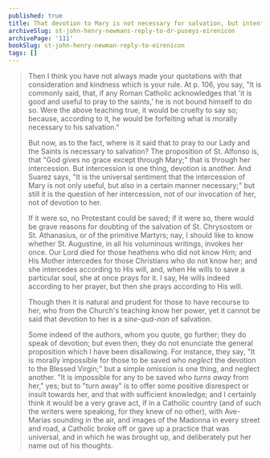 ```yaml
---
published: true
title: That devotion to Mary is not necessary for salvation, but intentionally rejecting her is another thing
archiveSlug: st-john-henry-newmans-reply-to-dr-puseys-eirenicon
archivePage: '111'
bookSlug: st-john-henry-newman-reply-to-eirenicon
tags: []
---
```


> Then I think you have not always made your quotations with that consideration and kindness which is your rule. At p. 106, you say, "It is commonly said, that, if any Roman Catholic acknowledges that 'it is good and useful to pray to the saints,' he is not bound himself to do so. Were the above teaching true, it would be cruelty to say so; because, according to it, he would be forfeiting what is morally necessary to his salvation."
>
> But now, as to the fact, where is it said that to pray to our Lady and the Saints is necessary to salvation? The proposition of St. Alfonso is, that "God gives no grace except through Mary;" that is through her intercession. But intercession is one thing, devotion is another. And Suarez says, "It is the universal sentiment that the intercession of Mary is not only useful, but also in a certain manner necessary;" but still it is the question of her intercession, not of our invocation of her, not of devotion to her.
>
> If it were so, no Protestant could be saved; if it were so, there would be grave reasons for doubting of the salvation of St. Chrysostom or St. Athanasius, or of the primitive Martyrs; nay, I should like to know whether St. Augustine, in all his voluminous writings, invokes her once. Our Lord died for those heathens who did not know Him; and His Mother intercedes for those Christians who do not know her; and she intercedes according to His will, and, when He wills to save a particular soul, she at once prays for it. I say, He wills indeed according to her prayer, but then she prays according to His will.
>
> Though then it is natural and prudent for those to have recourse to her, who from the Church's teaching know her power, yet it cannot be said that devotion to her is a *sine-quá-non* of salvation.
>
> Some indeed of the authors, whom you quote, go further; they do speak of devotion; but even then, they do not enunciate the general proposition which I have been disallowing. For instance, they say, "It is morally impossible for those to be saved who *neglect* the devotion to the Blessed Virgin;" but a simple omission is one thing, and neglect another. "It is impossible for any to be saved who *turns away* from her," yes; but to "turn away" is to offer some positive disrespect or insult towards her, and that with sufficient knowledge; and I certainly think it would be a very grave act, if in a Catholic country (and of such the writers were speaking, for they knew of no other), with Ave-Marias sounding in the air, and images of the Madonna in every street and road, a Catholic broke off or gave up a practice that was universal, and in which he was brought up, and deliberately put her name out of his thoughts.
